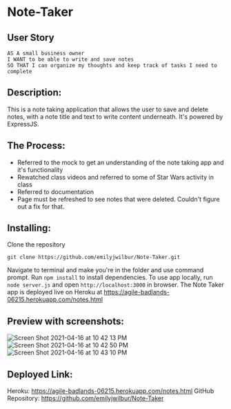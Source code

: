 # Note-Taker

## User Story

```
AS A small business owner
I WANT to be able to write and save notes
SO THAT I can organize my thoughts and keep track of tasks I need to complete
```

## Description:

This is a note taking application that allows the user to save and delete notes, with a note title and text to write content underneath. It's powered by ExpressJS.



## The Process:
- Referred to the mock to get an understanding of the note taking app and it's functionality
- Rewatched class videos and referred to some of Star Wars activity in class
- Referred to documentation
- Page must be refreshed to see notes that were deleted. Couldn't figure out a fix for that.



## Installing:
Clone the repository 

```
git clone https://github.com/emilyjwilbur/Note-Taker.git
```
Navigate to terminal and make you're in the folder and use command prompt.
Run ```npm install``` to install dependencies. To use app locally, run ```node server.js``` and open ```http://localhost:3000``` in browser. The Note Taker app is deployed live on Heroku at https://agile-badlands-06215.herokuapp.com/notes.html


## Preview with screenshots:
![Screen Shot 2021-04-16 at 10 42 13 PM](https://user-images.githubusercontent.com/79462454/115099869-bfb71900-9f06-11eb-9000-8da3038971f7.png)
![Screen Shot 2021-04-16 at 10 42 50 PM](https://user-images.githubusercontent.com/79462454/115099875-ccd40800-9f06-11eb-9960-a2605c39b6ab.png)
![Screen Shot 2021-04-16 at 10 43 10 PM](https://user-images.githubusercontent.com/79462454/115099876-d0678f00-9f06-11eb-889a-46060ab06202.png)

## Deployed Link:

Heroku: https://agile-badlands-06215.herokuapp.com/notes.html
GitHub Repository: https://github.com/emilyjwilbur/Note-Taker



